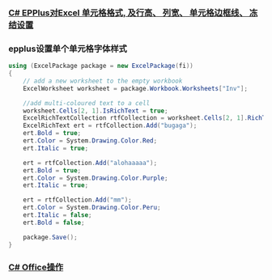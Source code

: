 ### [C# EPPlus对Excel 单元格格式, 及行高、 列宽、 单元格边框线、 冻结设置](https://blog.csdn.net/weixin_33805743/article/details/90103488)



### epplus设置单个单元格字体样式
``` c#
using (ExcelPackage package = new ExcelPackage(fi))
{
    // add a new worksheet to the empty workbook
    ExcelWorksheet worksheet = package.Workbook.Worksheets["Inv"];

    //add multi-coloured text to a cell
    worksheet.Cells[2, 1].IsRichText = true;
    ExcelRichTextCollection rtfCollection = worksheet.Cells[2, 1].RichText;
    ExcelRichText ert = rtfCollection.Add("bugaga");
    ert.Bold = true;
    ert.Color = System.Drawing.Color.Red;
    ert.Italic = true;

    ert = rtfCollection.Add("alohaaaaa");
    ert.Bold = true;
    ert.Color = System.Drawing.Color.Purple;
    ert.Italic = true;

    ert = rtfCollection.Add("mm");
    ert.Color = System.Drawing.Color.Peru;
    ert.Italic = false;
    ert.Bold = false;

    package.Save();
}
``` 

### [C# Office操作](http://www.e-iceblue.cn/)

